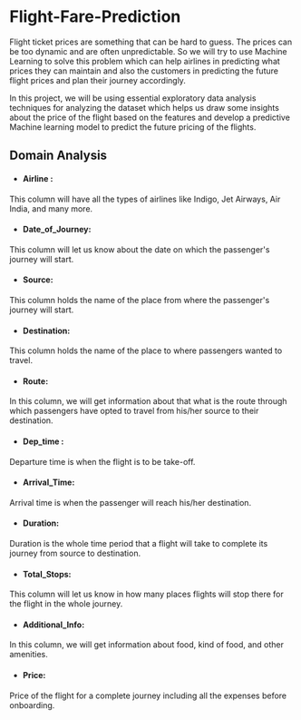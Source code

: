 # Flight-Fare-Prediction

Flight ticket prices are something that can be hard to guess. The prices can be too dynamic and are often unpredictable. So we will try to use Machine Learning to solve this problem which can help airlines in predicting what prices they can maintain and also the customers in predicting the future flight prices and plan their journey accordingly.

In this project, we will be using essential exploratory data analysis techniques for analyzing the dataset which helps us draw some insights about the price of the flight based on the features and develop a predictive Machine learning model to predict the future pricing of the flights.

## Domain Analysis

 - #### Airline :
This column will have all the types of airlines like Indigo, Jet Airways, Air India, and many more.

 - #### Date_of_Journey: 
This column will let us know about the date on which the passenger's journey will start.

- #### Source: 
This column holds the name of the place from where the passenger's journey will start.

 - #### Destination: 
This column holds the name of the place to where passengers wanted to travel.

 - #### Route: 
In this column, we will get information about that what is the route through which passengers have opted to travel from his/her source to their destination.

 - #### Dep_time : 
Departure time is when the flight is to be take-off.

 - #### Arrival_Time:
Arrival time is when the passenger will reach his/her destination.

 - #### Duration: 
Duration is the whole time period that a flight will take to complete its journey from source to destination.

 - #### Total_Stops: 
This column will let us know in how many places flights will stop there for the flight in the whole journey.

 - #### Additional_Info: 
In this column, we will get information about food, kind of food, and other amenities.

 - #### Price: 
Price of the flight for a complete journey including all the expenses before onboarding.
